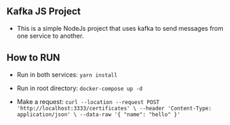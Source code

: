 ## Kafka JS Project

- This is a simple NodeJs project that uses kafka to send messages from one service to another.

## How to RUN

- Run in both services: ```yarn install```

- Run in root directory: ```docker-compose up -d```

- Make a request:  ```curl --location --request POST 'http://localhost:3333/certificates' \
--header 'Content-Type: application/json' \
--data-raw '{
    "name": "hello"
}' ```